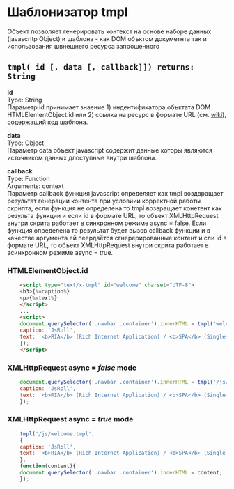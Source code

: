 # Шаблонизатор tmpl

Объект позволяет генерировать контекст на основе наборе данных (javascritp Object) и шаблона - как DOM объктом докуметнта так и использования швнешнего ресурса запрошенного

`tmpl( id [, data [, callback]]) returns: String`
------------------------------------------------
**id**  
Type: String  
Параметр id принимает знаение 1) индентификатора объктата DOM HTMLElementObject.id или 2) ссылка на ресурс в формате URL (см. [wiki](https://ru.wikipedia.org/wiki/URL)), содержащий код шаблона.

**data**  
Type: Object  
Параметр data объект javascript содержит данные которы являются источником данных длоступные внутри шаблона.

**callback**  
Type: Function  
Arguments: context  
Параметр callback функция javascript определяет как tmpl воздвращает результат генерации контента при условиии корректной работы скрипта, если функция не определена то tmpl возвращает конетент как результа функции и если id в формате URL, то объект XMLHttpRequest внутри скрита работает в синхронном режиме async = false. Если функция определена то результат будет вызов callback функции и в качестве аргумента ей пеердаётся сгнерерированные контент и сли id в формате URL, то объект XMLHttpRequest внутри скрита работает в асинхронном режиме async = true.

### HTMLElementObject.id
```html
    <script type="text/x-tmpl" id="welcome" charset="UTF-8">
    <h3>{%=caption%}
    <p>{%=text%}
    </script>
    ...
    <script>
    document.querySelector('.navbar .container').innerHTML = tmpl('welcome', {
    caption: 'JsRoll',
    text: '<b>RIA</b> (Rich Internet Application) / <b>SPA</b> (Single-page Application) javascript framework'
    });
    </script>
```
                    
### XMLHttpRequest async = *false* mode
```js
    document.querySelector('.navbar .container').innerHTML = tmpl('/js/welcome.tmpl', {
    caption: 'JsRoll',
    text: '<b>RIA</b> (Rich Internet Application) / <b>SPA</b> (Single-page Application) javascript framework'
    });
```
                    
### XMLHttpRequest async = *true* mode
```js
    tmpl('/js/welcome.tmpl',
    {
    caption: 'JsRoll',
    text: '<b>RIA</b> (Rich Internet Application) / <b>SPA</b> (Single-page Application) javascript framework'
    },
    function(content){
    document.querySelector('.navbar .container').innerHTML = content;
    });
```